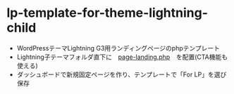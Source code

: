 # lp-template-for-theme-lightning-child

* WordPressテーマLightning G3用ランディングページのphpテンプレート
* Lightning子テーマフォルダ直下に　[page-landing.php](https://github.com/Masamasamasashito/lp-template-for-theme-lightning/blob/main/page-landing.php)　を配置(CTA機能も使える)
* ダッシュボードで新規固定ページを作り、テンプレートで「For LP」を選び保存
